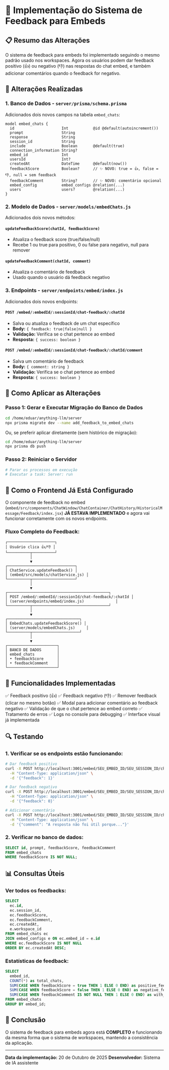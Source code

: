 # 🎯 Implementação do Sistema de Feedback para Embeds

## 📋 Resumo das Alterações

O sistema de feedback para embeds foi implementado seguindo o mesmo padrão usado nos workspaces. Agora os usuários podem dar feedback positivo (👍) ou negativo (👎) nas respostas do chat embed, e também adicionar comentários quando o feedback for negativo.

## 🔧 Alterações Realizadas

### 1. **Banco de Dados** - `server/prisma/schema.prisma`

Adicionados dois novos campos na tabela `embed_chats`:

```prisma
model embed_chats {
  id                     Int           @id @default(autoincrement())
  prompt                 String
  response               String
  session_id             String
  include                Boolean       @default(true)
  connection_information String?
  embed_id               Int
  usersId                Int?
  createdAt              DateTime      @default(now())
  feedbackScore          Boolean?      // ✨ NOVO: true = 👍, false = 👎, null = sem feedback
  feedbackComment        String?       // ✨ NOVO: comentário opcional
  embed_config           embed_configs @relation(...)
  users                  users?        @relation(...)
}
```

### 2. **Modelo de Dados** - `server/models/embedChats.js`

Adicionados dois novos métodos:

#### `updateFeedbackScore(chatId, feedbackScore)`
- Atualiza o feedback score (true/false/null)
- Recebe 1 ou true para positivo, 0 ou false para negativo, null para remover

#### `updateFeedbackComment(chatId, comment)`
- Atualiza o comentário de feedback
- Usado quando o usuário dá feedback negativo

### 3. **Endpoints** - `server/endpoints/embed/index.js`

Adicionados dois novos endpoints:

#### `POST /embed/:embedId/:sessionId/chat-feedback/:chatId`
- Salva ou atualiza o feedback de um chat específico
- **Body:** `{ feedback: true|false|null }`
- **Validação:** Verifica se o chat pertence ao embed
- **Resposta:** `{ success: boolean }`

#### `POST /embed/:embedId/:sessionId/chat-feedback/:chatId/comment`
- Salva um comentário de feedback
- **Body:** `{ comment: string }`
- **Validação:** Verifica se o chat pertence ao embed
- **Resposta:** `{ success: boolean }`

## 🚀 Como Aplicar as Alterações

### Passo 1: Gerar e Executar Migração do Banco de Dados

```bash
cd /home/eduar/anything-llm/server
npx prisma migrate dev --name add_feedback_to_embed_chats
```

Ou, se preferir aplicar diretamente (sem histórico de migração):

```bash
cd /home/eduar/anything-llm/server
npx prisma db push
```

### Passo 2: Reiniciar o Servidor

```bash
# Parar os processos em execução
# Executar a task: Server: run
```

## 🎨 Como o Frontend Já Está Configurado

O componente de feedback no embed (`embed/src/components/ChatWindow/ChatContainer/ChatHistory/HistoricalMessage/Feedback/index.jsx`) **JÁ ESTAVA IMPLEMENTADO** e agora vai funcionar corretamente com os novos endpoints.

### Fluxo Completo do Feedback:

```
┌─────────────────────┐
│ Usuário clica 👍/👎 │
└──────────┬──────────┘
           │
           ▼
┌──────────────────────────────┐
│ ChatService.updateFeedback() │
│ (embed/src/models/chatService.js) │
└──────────┬───────────────────┘
           │
           ▼
┌─────────────────────────────────────────────┐
│ POST /embed/:embedId/:sessionId/chat-feedback/:chatId │
│ (server/endpoints/embed/index.js)              │
└──────────┬──────────────────────────────────┘
           │
           ▼
┌────────────────────────────────┐
│ EmbedChats.updateFeedbackScore() │
│ (server/models/embedChats.js)     │
└──────────┬─────────────────────┘
           │
           ▼
┌──────────────────────┐
│ BANCO DE DADOS       │
│ embed_chats          │
│ • feedbackScore      │
│ • feedbackComment    │
└──────────────────────┘
```

## 🎯 Funcionalidades Implementadas

✅ Feedback positivo (👍)
✅ Feedback negativo (👎)
✅ Remover feedback (clicar no mesmo botão)
✅ Modal para adicionar comentário ao feedback negativo
✅ Validação de que o chat pertence ao embed correto
✅ Tratamento de erros
✅ Logs no console para debugging
✅ Interface visual já implementada

## 🔍 Testando

### 1. Verificar se os endpoints estão funcionando:

```bash
# Dar feedback positivo
curl -X POST http://localhost:3001/embed/SEU_EMBED_ID/SEU_SESSION_ID/chat-feedback/CHAT_ID \
  -H "Content-Type: application/json" \
  -d '{"feedback": 1}'

# Dar feedback negativo
curl -X POST http://localhost:3001/embed/SEU_EMBED_ID/SEU_SESSION_ID/chat-feedback/CHAT_ID \
  -H "Content-Type: application/json" \
  -d '{"feedback": 0}'

# Adicionar comentário
curl -X POST http://localhost:3001/embed/SEU_EMBED_ID/SEU_SESSION_ID/chat-feedback/CHAT_ID/comment \
  -H "Content-Type: application/json" \
  -d '{"comment": "A resposta não foi útil porque..."}'
```

### 2. Verificar no banco de dados:

```sql
SELECT id, prompt, feedbackScore, feedbackComment 
FROM embed_chats 
WHERE feedbackScore IS NOT NULL;
```

## 📊 Consultas Úteis

### Ver todos os feedbacks:
```sql
SELECT 
  ec.id,
  ec.session_id,
  ec.feedbackScore,
  ec.feedbackComment,
  ec.createdAt,
  e.workspace_id
FROM embed_chats ec
JOIN embed_configs e ON ec.embed_id = e.id
WHERE ec.feedbackScore IS NOT NULL
ORDER BY ec.createdAt DESC;
```

### Estatísticas de feedback:
```sql
SELECT 
  embed_id,
  COUNT(*) as total_chats,
  SUM(CASE WHEN feedbackScore = true THEN 1 ELSE 0 END) as positive_feedback,
  SUM(CASE WHEN feedbackScore = false THEN 1 ELSE 0 END) as negative_feedback,
  SUM(CASE WHEN feedbackComment IS NOT NULL THEN 1 ELSE 0 END) as with_comments
FROM embed_chats
GROUP BY embed_id;
```

## 🎉 Conclusão

O sistema de feedback para embeds agora está **COMPLETO** e funcionando da mesma forma que o sistema de workspaces, mantendo a consistência da aplicação.

---

**Data da implementação:** 20 de Outubro de 2025
**Desenvolvedor:** Sistema de IA assistente
